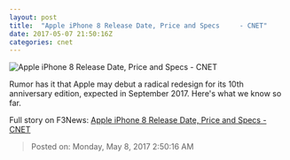 ```yaml
---
layout: post
title:  "Apple iPhone 8 Release Date, Price and Specs     - CNET"
date: 2017-05-07 21:50:16Z
categories: cnet
---
```


![Apple iPhone 8 Release Date, Price and Specs     - CNET](https://cnet3.cbsistatic.com/img/4HzcdUE3UST1tVtwAQErqjUq7-M=/770x433/2015/12/11/aae8010d-423a-4098-9ce1-8c0b99283d68/iphone-7-concept-ciccarese.png)

Rumor has it that Apple may debut a radical redesign for its 10th anniversary edition, expected in September 2017. Here's what we know so far.


Full story on F3News: [Apple iPhone 8 Release Date, Price and Specs     - CNET](http://www.f3nws.com/n/VqSQhG)

> Posted on: Monday, May 8, 2017 2:50:16 AM
